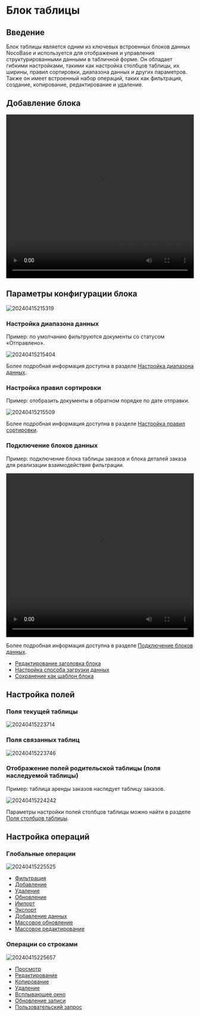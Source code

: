 # Блок таблицы

## Введение

Блок таблицы является одним из ключевых встроенных блоков данных NocoBase и используется для отображения и управления структурированными данными в табличной форме. Он обладает гибкими настройками, такими как настройка столбцов таблицы, их ширины, правил сортировки, диапазона данных и других параметров. Также он имеет встроенный набор операций, таких как фильтрация, создание, копирование, редактирование и удаление.

## Добавление блока

<video width="100%" height="440" controls>
      <source src="https://static-docs.nocobase.com/20240415215027.mp4" type="video/mp4">
</video>

## Параметры конфигурации блока

![20240415215319](https://static-docs.nocobase.com/20240415215319.png)

### Настройка диапазона данных

Пример: по умолчанию фильтруются документы со статусом «Отправлено».

![20240415215404](https://static-docs.nocobase.com/20240415215404.png)

Более подробная информация доступна в разделе [Настройка диапазона данных](/handbook/ui/blocks/block-settings/data-scope).

### Настройка правил сортировки

Пример: отобразить документы в обратном порядке по дате отправки.

![20240415215509](https://static-docs.nocobase.com/20240415215509.png)

Более подробная информация доступна в разделе [Настройка правил сортировки](/handbook/ui/blocks/block-settings/sorting-rule).

### Подключение блоков данных

Пример: подключение блока таблицы заказов и блока деталей заказа для реализации взаимодействия фильтрации.

<video width="100%" height="440" controls>
      <source src="https://static-docs.nocobase.com/20240415221426.mp4" type="video/mp4">
</video>

Более подробная информация доступна в разделе [Подключение блоков данных](/handbook/ui/blocks/block-settings/connect-block).

- [Редактирование заголовка блока](/handbook/ui/blocks/block-settings/block-title)
- [Настройка способа загрузки данных](/handbook/ui/blocks/block-settings/loading-mode)
- [Сохранение как шаблон блока](/handbook/ui/blocks/block-settings/block-template)

## Настройка полей

### Поля текущей таблицы

![20240415223714](https://static-docs.nocobase.com/20240415223714.png)

### Поля связанных таблиц

![20240415223746](https://static-docs.nocobase.com/20240415223746.png)

### Отображение полей родительской таблицы (поля наследуемой таблицы)

Пример: таблица аренды заказов наследует таблицу заказов.

![20240415224242](https://static-docs.nocobase.com/20240415224242.png)

Параметры настройки полей столбцов таблицы можно найти в разделе [Поля столбцов таблицы](/handbook/ui/fields/generic/table-column).

## Настройка операций

### Глобальные операции

![20240415225525](https://static-docs.nocobase.com/20240415225525.png)

- [Фильтрация](/handbook/ui/actions/types/filter)
- [Добавление](/handbook/ui/actions/types/add-new)
- [Удаление](/handbook/ui/actions/types/delete)
- [Обновление](/handbook/ui/actions/types/refresh)
- [Импорт](/handbook/action-import)
- [Экспорт](/handbook/action-export)
- [Добавление данных](/handbook/action-add-record)
- [Массовое обновление](/handbook/action-bulk-update)
- [Массовое редактирование](/handbook/action-bulk-edit)

### Операции со строками

![20240415225657](https://static-docs.nocobase.com/20240415225657.png)

- [Просмотр](/handbook/ui/actions/types/view)
- [Редактирование](/handbook/ui/actions/types/edit)
- [Копирование](/handbook/action-duplicate)
- [Удаление](/handbook/ui/actions/types/delete)
- [Всплывающее окно](/handbook/ui/actions/types/pop-up)
- [Обновление записи](/handbook/ui/actions/types/update-record)
- [Пользовательский запрос](/handbook/action-custom-request)
